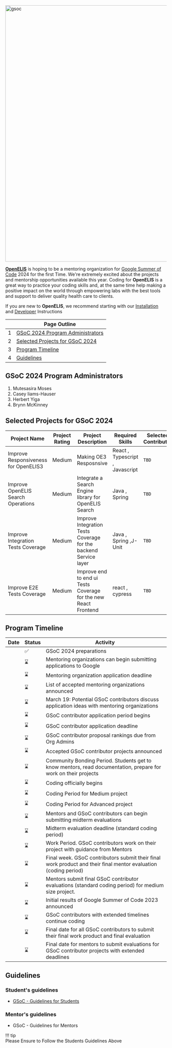 
 <img src="https://github.com/I-TECH-UW/OpenELIS-Global-2/assets/29783151/a17e5666-156d-4882-91a0-606c8dc2f52e" alt="gsoc" width="800" align="center"/>  

[**OpenELIS**](https://openelis-global.org/) is hoping to be a mentoring organization for [Google Summer of Code](https://summerofcode.withgoogle.com/) 2024 for the first Time.  We're extremely excited about the projects and mentorship opportunities available this year. Coding for **OpenELIS** is a great way to practice your coding skills and, at the same time help making a positive impact on the world through empowering labs with the best tools and support to deliver quality health care to clients.

If you are new to **OpenELIS**, we recommend starting with our [Installation](install.md) and [Developer](dev_setup.md) Instructions

||Page Outline |
|--|--|
  |1|[GSoC 2024 Program Administrators](#gsoc-2024-program-administrators)|
  |2| [Selected Projects for GSoC 2024](#selected-projects-for-gsoc-2024)|
  |3 |[Program Timeline](#program-timeline)|
  |4 |[Guidelines](#guidelines)|


## GSoC 2024 Program Administrators
1. Mutesasira Moses 
1. Casey Iiams-Hauser 
1. Herbert Yiga
1. Brynn McKinney

## Selected Projects for GSoC 2024
  |Project Name|Project Rating|Project Description|Required Skills |Selected Contributor | Mentors|
  |--|--|--|--|--|--|
  |Improve Responsiveness for OpenELIS3| Medium |Making OE3 Resposnsive|React , Typescript , Javascript| `TBD`| Mutesasira Moses|
  |Improve OpenELIS Search Operations|Medium| Integrate a Search Engine library for OpenELIS Search |Java , Spring |`TBD`| `TBD`|
  |Improve Integration Tests Coverage | Medium| Improve Integration Tests Coverage for the backend Service layer |Java , Spring ,J-Unit|`TBD`| `TBD`|
  |Improve E2E Tests Coverage|  Medium| Improve end to end ui Tests Coverage for the new React Frontend |react , cypress |`TBD`| `TBD`|

## Program Timeline
| Date | Status | Activity |
|------|--------|----------|
|      | ✅      | GSoC 2024 preparations |
|      | ⌛      | Mentoring organizations can begin submitting applications to Google |
|      | ⌛      | Mentoring organization application deadline |
|      | ⌛      | List of accepted mentoring organizations announced |
|      | ⌛      | March 19: Potential GSoC contributors discuss application ideas with mentoring organizations |
|      | ⌛      | GSoC contributor application period begins |
|      | ⌛      | GSoC contributor application deadline |
|      | ⌛      | GSoC contributor proposal rankings due from Org Admins |
|      | ⌛      | Accepted GSoC contributor projects announced |
|      | ⌛      | Community Bonding Period. Students get to know mentors, read documentation, prepare for work on their projects |
|      | ⌛      | Coding officially begins |
|      | ⌛      | Coding Period for Medium project |
|      | ⌛      | Coding Period for Advanced project |
|      | ⌛      | Mentors and GSoC contributors can begin submitting midterm evaluations |
|      | ⌛      | Midterm evaluation deadline (standard coding period) |
|      | ⌛      | Work Period. GSoC contributors work on their project with guidance from Mentors |
|      | ⌛      | Final week. GSoC contributors submit their final work product and their final mentor evaluation (coding period) |
|      | ⌛      | Mentors submit final GSoC contributor evaluations (standard coding period) for medium size project. |
|      | ⌛      | Initial results of Google Summer of Code 2023 announced |
|      | ⌛      | GSoC contributors with extended timelines continue coding |
|      | ⌛      | Final date for all GSoC contributors to submit their final work product and final evaluation |
|      | ⌛      | Final date for mentors to submit evaluations for GSoC contributor projects with extended deadlines |


## Guidelines
### Student's guidelines
* [GSoC - Guidelines for Students](gsocstudentguide.md)
### Mentor's guidelines
* GSoC - Guidelines for Mentors

!!! tip  
    Please Ensure to Follow the Students Guidelines Above

